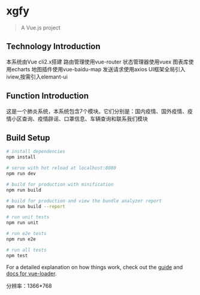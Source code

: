 # xgfy

> A Vue.js project

## Technology Introduction
本系统由Vue cli2.x搭建
路由管理使用vue-router
状态管理器使用vuex
图表库使用echarts
地图插件使用vue-baidu-map
发送请求使用axios
UI框架全局引入iview,按需引入elemant-ui

## Function Introduction
这是一个肺炎系统，本系统包含7个模块。它们分别是：国内疫情、国外疫情、疫情小区查询、疫情辟谣、口罩信息、车辆查询和联系我们模块

## Build Setup

``` bash
# install dependencies
npm install

# serve with hot reload at localhost:8080
npm run dev

# build for production with minification
npm run build

# build for production and view the bundle analyzer report
npm run build --report

# run unit tests
npm run unit

# run e2e tests
npm run e2e

# run all tests
npm test
```

For a detailed explanation on how things work, check out the [guide](http://vuejs-templates.github.io/webpack/) and [docs for vue-loader](http://vuejs.github.io/vue-loader).


分辨率：1366*768
